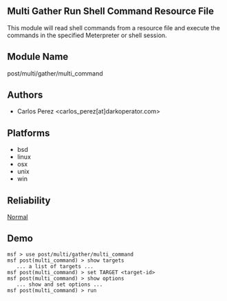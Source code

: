 ## Multi Gather Run Shell Command Resource File

This module will read shell commands from a resource file 
and execute the commands in the specified Meterpreter or 
shell session.


## Module Name
post/multi/gather/multi_command

## Authors
* Carlos Perez <carlos_perez[at]darkoperator.com>





## Platforms
* bsd
* linux
* osx
* unix
* win

## Reliability
[Normal](https://github.com/rapid7/metasploit-framework/wiki/Exploit-Ranking)

## Demo

```
msf > use post/multi/gather/multi_command
msf post(multi_command) > show targets
   ... a list of targets ...
msf post(multi_command) > set TARGET <target-id>
msf post(multi_command) > show options
   ... show and set options ...
msf post(multi_command) > run
```
    
    